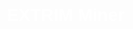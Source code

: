 <!DOCTYPE html>
<html lang="ru">
<head>
<meta charset="UTF-8" />
<meta name="viewport" content="width=device-width, initial-scale=1" />
<title>EXTRIM Miner</title>
<style>
body {
    margin: 0;
    font-family: Arial, sans-serif;
    /* Фон с картинкой extrim.png из той же папки */
    background: url('extrim.png') no-repeat center center fixed;
    background-size: cover;
    display: flex;
    flex-direction: column;
    align-items: center;
    justify-content: center;
    height: 100vh;
    color: white;
}

h1 {
    background: rgba(0, 0, 0, 0.6);
    padding: 10px 20px;
    border-radius: 10px;
    user-select: none;
}

.grid {
    display: grid;
    grid-template-columns: repeat(8, 60px);
    grid-template-rows: repeat(8, 60px);
    gap: 5px;
    margin-top: 20px;
    background: rgba(0, 0, 0, 0.5); /* полупрозрачный фон для сетки */
    padding: 10px;
    border-radius: 10px;
}

.cell {
    background: rgba(255, 255, 255, 0.9);
    border: 2px solid #000;
    cursor: pointer;
    font-size: 18px;
    display: flex;
    align-items: center;
    justify-content: center;
    color: black;
    font-weight: bold;
    transition: transform 0.2s, background-color 0.3s;
    user-select: none;
    border-radius: 6px;
}

.cell:hover {
    transform: scale(1.05);
    background: rgba(255, 255, 255, 1);
}

.cell[data-clicked="true"] {
    background: rgba(200, 200, 200, 1);
    cursor: default;
    transform: none;
}

.bomb {
    animation: bombFlash 0.5s infinite alternate;
    background: red !important;
    color: white !important;
    font-size: 24px;
}

@keyframes bombFlash {
    from { background: red; }
    to { background: darkred; }
}

.reward {
    color: #00aa00;
}

button {
    margin-top: 15px;
    padding: 10px 25px;
    font-size: 18px;
    background: gold;
    border: none;
    border-radius: 5px;
    cursor: pointer;
    font-weight: bold;
    user-select: none;
    box-shadow: 0 0 8px gold;
    transition: background-color 0.3s;
}

button:hover {
    background-color: #ffdb4d;
}
</style>
</head>
<body>

<h1>EXTRIM Miner</h1>
<div class="grid" id="grid"></div>
<button id="upgradeBtn" style="display:none;">Улучшить награду</button>

<script>
  const grid = document.getElementById("grid");
  const upgradeBtn = document.getElementById("upgradeBtn");
  let currentRewardCell = null;

  const rewards = [2000, 2500, 3000, 4000, 5000];

  for (let i = 0; i < 64; i++) {
    const cell = document.createElement("div");
    cell.classList.add("cell");
    cell.dataset.clicked = "false";
    cell.addEventListener("click", () => handleClick(cell));
    grid.appendChild(cell);
  }

  function handleClick(cell) {
    if (cell.dataset.clicked === "true") return;

    cell.dataset.clicked = "true";

    if (Math.random() < 0.2) {
      cell.textContent = "💣";
      cell.classList.add("bomb");
      upgradeBtn.style.display = "none";
      currentRewardCell = null;
    } else {
      let finalValue = rewards[Math.floor(Math.random() * rewards.length)];
      animateNumber(cell, finalValue);
      cell.classList.add("reward");
      currentRewardCell = cell;
      upgradeBtn.style.display = "block";
    }
  }

  function animateNumber(cell, target) {
    let value = 0;
    let step = Math.ceil(target / 20);
    let interval = setInterval(() => {
      value += step;
      if (value >= target) {
        value = target;
        clearInterval(interval);
      }
      cell.textContent = value;
    }, 50);
  }

  upgradeBtn.addEventListener("click", () => {
    if (currentRewardCell) {
      let currentValue = parseInt(currentRewardCell.textContent);
      let newValue = currentValue + 500;
      animateNumber(currentRewardCell, newValue);
    }
  });
</script>

</body>
</html>
